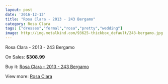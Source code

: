 ```yaml
---
layout: post
date: '2016-12-13'
title: "Rosa Clara - 2013 - 243 Bergamo"
category: Rosa Clara
tags: ["dresses","formal","rosa","pretty","wedding"]
image: http://img.metalkind.com/93625-thickbox_default/243-bergamo.jpg
---
```

Rosa Clara - 2013 - 243 Bergamo

On Sales: **$308.99**
<a href="https://www.metalkind.com/en/rosa-clara/8981-243-bergamo.html"><amp-img layout="responsive" width="600" height="600" src="//img.metalkind.com/93625-thickbox_default/243-bergamo.jpg" alt="Rosa Clara - 2013 - 243 Bergamo 0" /></a>
<a href="https://www.metalkind.com/en/rosa-clara/8981-243-bergamo.html"><amp-img layout="responsive" width="600" height="600" src="//img.metalkind.com/93626-thickbox_default/243-bergamo.jpg" alt="Rosa Clara - 2013 - 243 Bergamo 1" /></a>
<a href="https://www.metalkind.com/en/rosa-clara/8981-243-bergamo.html"><amp-img layout="responsive" width="600" height="600" src="//img.metalkind.com/93627-thickbox_default/243-bergamo.jpg" alt="Rosa Clara - 2013 - 243 Bergamo 2" /></a>
<a href="https://www.metalkind.com/en/rosa-clara/8981-243-bergamo.html"><amp-img layout="responsive" width="600" height="600" src="//img.metalkind.com/93628-thickbox_default/243-bergamo.jpg" alt="Rosa Clara - 2013 - 243 Bergamo 3" /></a>
<a href="https://www.metalkind.com/en/rosa-clara/8981-243-bergamo.html"><amp-img layout="responsive" width="600" height="600" src="//img.metalkind.com/93629-thickbox_default/243-bergamo.jpg" alt="Rosa Clara - 2013 - 243 Bergamo 4" /></a>

Buy it: [Rosa Clara - 2013 - 243 Bergamo](https://www.metalkind.com/en/rosa-clara/8981-243-bergamo.html "Rosa Clara - 2013 - 243 Bergamo")

View more: [Rosa Clara](https://www.metalkind.com/en/173-rosa-clara "Rosa Clara")